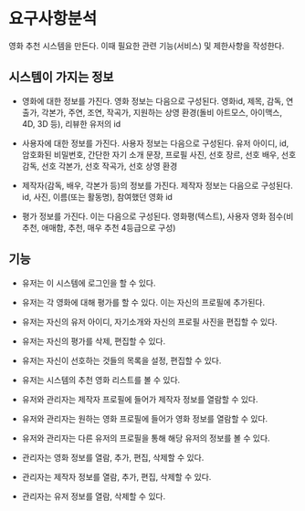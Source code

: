 # 요구사항분석
영화 추천 시스템을 만든다. 이때 필요한 관련 기능(서비스) 및 제한사항을 작성한다.

## 시스템이 가지는 정보
- 영화에 대한 정보를 가진다. 영화 정보는 다음으로 구성된다. 영화id, 제목, 감독, 연출가, 각본가, 주연, 조연, 작곡가, 지원하는 상영 환경(돌비 아트모스, 아이맥스, 4D, 3D 등), 리뷰한 유저의 id

- 사용자에 대한 정보를 가진다. 사용자 정보는 다음으로 구성된다. 유저 아이디, id, 암호화된 비밀번호, 간단한 자기 소개 문장, 프로필 사진, 선호 장르, 선호 배우, 선호 감독, 선호 각본가, 선호 작곡가, 선호 상영 환경

- 제작자(감독, 배우, 각본가 등)의 정보를 가진다. 제작자 정보는 다음으로 구성된다. id, 사진, 이름(또는 활동명), 참여했던 영화 id

- 평가 정보를 가진다. 이는 다음으로 구성된다. 영화평(텍스트), 사용자 영화 점수(비추천, 애매함, 추천, 매우 추천 4등급으로 구성)

## 기능

- 유저는 이 시스템에 로그인을 할 수 있다. 
- 유저는 각 영화에 대해 평가를 할 수 있다. 이는 자신의 프로필에 추가된다.
- 유저는 자신의 유저 아이디, 자기소개와 자신의 프로필 사진을 편집할 수 있다.
- 유저는 자신의 평가를 삭제, 편집할 수 있다.
- 유저는 자신이 선호하는 것들의 목록을 설정, 편집할 수 있다.
- 유저는 시스템의 추천 영화 리스트를 볼 수 있다.

- 유저와 관리자는 제작자 프로필에 들어가 제작자 정보를 열람할 수 있다.
- 유저와 관리자는 원하는 영화 프로필에 들어가 영화 정보를 열람할 수 있다.
- 유저와 관리자는 다른 유저의 프로필을 통해 해당 유저의 정보를 볼 수 있다.

- 관리자는 영화 정보를 열람, 추가, 편집, 삭제할 수 있다.
- 관리자는 제작자 정보를 열람, 추가, 편집, 삭제할 수 있다.
- 관리자는 유저 정보를 열람, 삭제할 수 있다.
